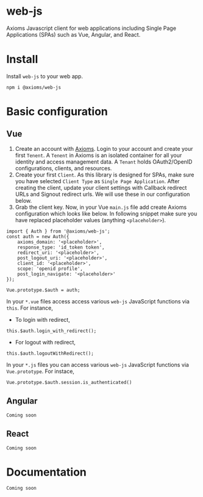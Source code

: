 # web-js
Axioms Javascript client for web applications including Single Page Applications (SPAs) such as Vue, Angular, and React.


# Install
Install `web-js` to your web app.

```
npm i @axioms/web-js
```

# Basic configuration

## Vue

1. Create an account with [Axioms](https://axioms.io). Login to your account and create your first `Tenent`. A `Tenent` in Axioms is an isolated container for all your identity and access management data. A `Tenant` holds OAuth2/OpenID configurations, clients, and resources.
2. Create your first `Client`. As this library is designed for SPAs, make sure you have selected `Client Type` as `Single Page Application`. After creating the client, update your client settings with Callback redirect URLs and Signout redirect urls. We will use these in our configuration below.
3. Grab the client key. Now, in your Vue `main.js` file add create Axioms configuration which looks like below. In following snippet make sure you have replaced placeholder values (anything `<placeholder>`).

```
import { Auth } from '@axioms/web-js';
const auth = new Auth({
    axioms_domain: '<placeholder>',
    response_type: 'id_token token',
    redirect_uri: '<placeholder>',
    post_logout_uri: '<placeholder>',
    client_id: '<placeholder>',
    scope: 'openid profile',
    post_login_navigate: '<placeholder>'
});

Vue.prototype.$auth = auth;
```

In your `*.vue` files access access various `web-js` JavaScript functions via `this`. For instance, 

- To login with redirect,

```
this.$auth.login_with_redirect();
```

- For logout with redirect,

```
this.$auth.logoutWithRedirect();
```

In your `*.js` files you can access various `web-js` JavaScript functions via `Vue.prototype`. For instace,

```
Vue.prototype.$auth.session.is_authenticated()
```

## Angular

`Coming soon`

## React

`Coming soon`

# Documentation

`Coming soon`